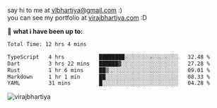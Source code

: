 say hi to me at [vlbhartiya@gmail.com](mailto:vlbhartiya@gmail.com) :)<br/>
you can see my portfolio at [virajbhartiya.com](https://virajbhartiya.com) :D<br/>


🚀 **what i have been up to:**

<!--START_SECTION:waka-->

```txt
Total Time: 12 hrs 4 mins

TypeScript   4 hrs           ████████░░░░░░░░░░░░░░░░░   32.48 %
Dart         3 hrs 22 mins   ██████▓░░░░░░░░░░░░░░░░░░   27.28 %
Rust         1 hr 6 mins     ██▒░░░░░░░░░░░░░░░░░░░░░░   09.01 %
Markdown     1 hr 1 min      ██░░░░░░░░░░░░░░░░░░░░░░░   08.33 %
YAML         31 mins         █░░░░░░░░░░░░░░░░░░░░░░░░   04.28 %
```

<!--END_SECTION:waka-->

<p align="left"> <img src="https://komarev.com/ghpvc/?username=virajbhartiya&color=blue" alt="virajbhartiya" /> </p>
